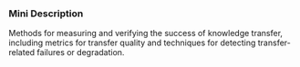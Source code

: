 ### Mini Description

Methods for measuring and verifying the success of knowledge transfer, including metrics for transfer quality and techniques for detecting transfer-related failures or degradation.
